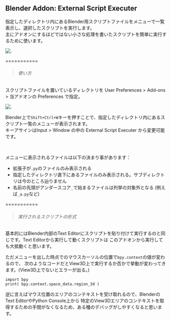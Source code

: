 ## Blender Addon: External Script Executer

指定したディレクトリ内にあるBlender用スクリプトファイルをメニューで一覧表示し、選択したスクリプトを実行します。  
主にアドオンにするほどではない小さな処理を書いたスクリプトを簡単に実行するために使います。

![.](https://raw.githubusercontent.com/wiki/a-nakanosora/blender-scripts/images/blender-addon-external-script-executer/a1.png)


===========

> ###### 使い方

スクリプトファイルを置いているディレクトリを User Preferences > Add-ons > 当アドオンの Preferences で指定。

![.](https://raw.githubusercontent.com/wiki/a-nakanosora/blender-scripts/images/blender-addon-external-script-executer/a2_.png)

Blender上で`Shift+Ctrl+W`キーを押すことで、指定したディレクトリ内にあるスクリプト一覧のメニューが表示されます。  
キーアサインはInput > Window の中の External Script Executer から変更可能です。

<br>

メニューに表示されるファイルは以下の決まり事があります：
* 拡張子が`.py`のファイルのみ表示される
* 指定したディレクトリ直下にあるファイルのみ表示される。サブディレクトリは今のところ辿りません
* 名前の先頭がアンダースコア`_`で始まるファイルは列挙の対象外となる (例えば`_a.py`など)


===========

> ###### 実行されるスクリプトの形式

基本的にはBlender内部のText Editorにスクリプトを貼り付けて実行するのと同じです。Text Editorから実行して動くスクリプトは
このアドオンから実行しても大抵動くと思います。

ただメニューを出した時点でのマウスカーソルの位置で`bpy.context`の値が変わるので、
次のようなコードだとView3D上で実行するか否かで挙動が変わってきます。(View3D上でないとエラーが出る。)

    import bpy
    print( bpy.context.space_data.region_3d )

逆に言えばマウス位置のエリアのコンテキストを受け取れるので、BlenderのText EditorやPython Console上から
特定のView3Dエリアのコンテキストを取得するための手間がなくなるため、ある種のデバッグがしやすくなると思います。
